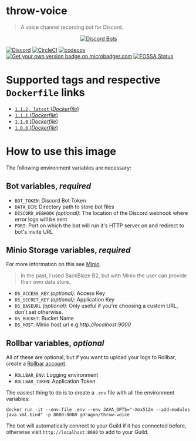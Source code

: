 # throw-voice
> A voice channel recording bot for Discord.

<p align="center">
  <a href="https://discordbots.org/bot/338897906524225538">
    <img src="https://discordbots.org/api/widget/338897906524225538.png" alt="Discord Bots" />
  </a>
</p>

[![Discord](https://discordapp.com/api/guilds/408795211901173762/widget.png)](https://discord.gg/gkvsNw8)
[![CircleCI](https://circleci.com/gh/guacamoledragon/throw-voice.svg?style=svg)](https://circleci.com/gh/guacamoledragon/throw-voice)
[![codecov](https://codecov.io/gh/guacamoledragon/throw-voice/branch/master/graph/badge.svg)](https://codecov.io/gh/guacamoledragon/throw-voice)
[![Get your own version badge on microbadger.com](https://images.microbadger.com/badges/version/gdragon/throw-voice.svg)](https://microbadger.com/images/gdragon/throw-voice)
[![FOSSA Status](https://app.fossa.io/api/projects/git%2Bgithub.com%2Fguacamoledragon%2Fthrow-voice.svg?type=shield)](https://app.fossa.io/projects/git%2Bgithub.com%2Fguacamoledragon%2Fthrow-voice?ref=badge_shield)

# Supported tags and respective `Dockerfile` links

- [`1.1.2, latest` (*Dockerfile*)](https://github.com/guacamoledragon/throw-voice/blob/v1.1.2/Dockerfile)
- [`1.1.1` (*Dockerfile*)](https://github.com/guacamoledragon/throw-voice/blob/v1.1.1/Dockerfile)
- [`1.1.0` (*Dockerfile*)](https://github.com/guacamoledragon/throw-voice/blob/v1.1.0/Dockerfile)
- [`1.0.0` (*Dockerfile*)](https://github.com/guacamoledragon/throw-voice/blob/v1.0.0/Dockerfile)

# How to use this image

The following environment variables are necessary:

## Bot variables, **_required_**

- `BOT_TOKEN`: Discord Bot Token
- `DATA_DIR`: Directory path to store bot files
- `DISCORD_WEBHOOK` _(optional)_: The location of the Discord webhook where error logs will be sent
- `PORT`: Port on which the bot will run it's HTTP server on and redirect to bot's invite URL

## Minio Storage variables, **_required_**

For more information on this see [Minio](https://www.minio.io/).

> In the past, I used BackBlaze B2, but with Minio the user can provide their own data store.

- `DS_ACCESS_KEY` _(optional)_: Access Key
- `DS_SECRET_KEY` _(optional)_: Application Key
- `DS_BASEURL` _(optional)_: Only useful if you're choosing a custom URL, don't set otherwise.
- `DS_BUCKET`: Bucket Name
- `DS_HOST`: Minio host url e.g _http://localhost:9000_

## Rollbar variables, _optional_

All of these are optional, but if you want to upload your logs to Rollbar, create a
[Rollbar account](https://rollbar.com/signup/).

- `ROLLBAR_ENV`: Logging environment
- `ROLLBAR_TOKEN`: Application Token

The easiest thing to do is to create a `.env` file with all the environment variables:

    docker run -it --env-file .env --env JAVA_OPTS="-Xmx512m --add-modules java.xml.bind" -p 8080:8080 gdragon/throw-voice

The bot will automatically connect to your Guild if it has connected before, otherwise visit `http://localhost:8080` to
add to your Guild.

